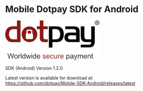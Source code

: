
# Mobile Dotpay SDK for Android

![SDK logo](logo.png)


SDK (Android) Version 1.2.0

Latest version is available for download at:
https://github.com/dotpay/Mobile-SDK-Android/releases/latest